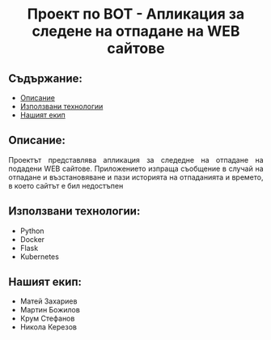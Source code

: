 <h1 align="center">
  Проект по ВОТ - Апликация за следене на отпадане на WEB сайтове
</h1>

## Съдържание:
* [Описание](#opisanie)
* [Използвани технологии](#techs)
* [Нашият екип](#team)

<a name="opisanie"/>

## Описание:
<p align="justify"> Проектът представлява апликация за следедне на отпадане на подадени WEB сайтове. Приложението изпраща съобщение в случай на отпадане и възстановяване и пази историята на отпаданията и времето, в което сайтът е бил недостъпен</p>

<a name="techs"/>

## Използвани технологии:
- Python
- Docker
- Flask
- Kubernetes


<a name="team"/>

## Нашият екип:
- Матей Захариев
- Мартин Божилов
- Крум Стефанов 
- Никола Керезов
